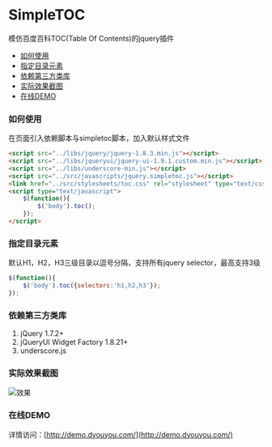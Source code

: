 # SimpleTOC   
模仿百度百科TOC(Table Of Contents)的jquery插件    

* [如何使用](#如何使用)
* [指定目录元素](#指定目录元素)
* [依赖第三方类库](#依赖第三方类库)
* [实际效果截图](#实际效果截图)
* [在线DEMO](#在线demo)


### 如何使用   
在页面引入依赖脚本与simpletoc脚本，加入默认样式文件   
```html
<script src="../libs/jquery/jquery-1.8.3.min.js"></script>
<script src="../libs/jqueryui/jquery-ui-1.9.1.custom.min.js"></script>
<script src="../libs/underscore-min.js"></script>
<script src="../src/javascripts/jquery.simpletoc.js"></script>
<link href="../src/stylesheets/toc.css" rel="stylesheet" type="text/css">
<script type="text/javascript">
    $(function(){
        $('body').toc();
    });
</script>
```

### 指定目录元素   
默认H1，H2，H3三级目录以逗号分隔，支持所有jquery selector，最高支持3级
```js
$(function(){
    $('body').toc({selectors:'h1,h2,h3'});
});
```

### 依赖第三方类库   
1. jQuery 1.7.2+ 
2. jQueryUI Widget Factory 1.8.21+ 
3. underscore.js


### 实际效果截图   
![效果](http://7tebg3.com1.z0.glb.clouddn.com/sssTOC.png)

### 在线DEMO   
详情访问：[http://demo.dyouyou.com/](http://demo.dyouyou.com/)
